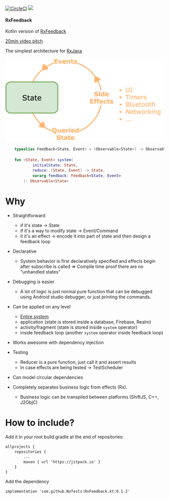 [![CircleCI](https://circleci.com/gh/NoTests/RxFeedback.kt.svg?style=shield&circle-token=727b4ab19d1007e8e5e1f3c633a499217a613687)](https://circleci.com/gh/NoTests/RxFeedback.kt) [![](https://jitpack.io/v/NoTests/RxFeedback.kt.svg)](https://jitpack.io/#NoTests/RxFeedback.kt)

#### RxFeedback 
Kotlin version of [RxFeedback](https://github.com/kzaher/RxFeedback)

[20min video pitch](https://academy.realm.io/posts/try-swift-nyc-2017-krunoslav-zaher-modern-rxswift-architectures/)

The simplest architecture for [RxJava](https://github.com/ReactiveX/RxJava)

<img src="https://github.com/kzaher/rxswiftcontent/raw/master/RxFeedback.png" width="502px" />

```kotlin
    typealias Feedback<State, Event> = (Observable<State>) -> Observable<Event>

    fun <State, Event> system(
            initialState: State,
            reduce: (State, Event) -> State,
            vararg feedback: Feedback<State, Event>
        ): Observable<State>
```

# Why

* Straightforward
    * if it's state -> State
    * if it's a way to modify state -> Event/Command
    * it it's an effect -> encode it into part of state and then design a feedback loop
* Declarative
    * System behavior is first declaratively specified and effects begin after subscribe is called => Compile time proof there are no "unhandled states"
* Debugging is easier
    * A lot of logic is just normal pure function that can be debugged using Android studio debugger, or just printing the commands.

* Can be applied on any level
    * [Entire system](https://kafka.apache.org/documentation/)
    * application (state is stored inside a database, Firebase, Realm)
    * activity/fragment (state is stored inside `system` operator)
    * inside feedback loop (another `system` operator inside feedback loop)
* Works awesome with dependency injection
* Testing
    * Reducer is a pure function, just call it and assert results
    * In case effects are being tested -> TestScheduler
* Can model circular dependencies
* Completely separates business logic from effects (Rx).
    * Business logic can be transpiled between platforms (ShiftJS, C++, J2ObjC)

# How to include?
Add it in your root build.gradle at the end of repositories:
```
allprojects {
	repositories {
		...
		maven { url 'https://jitpack.io' }
	}
}
```
 Add the dependency
```
implementation 'com.github.NoTests:RxFeedback.kt:0.1.2'
```

